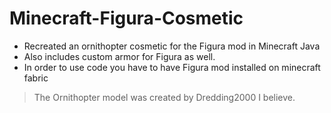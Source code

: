# Minecraft-Figura-Cosmetic
- Recreated an ornithopter cosmetic for the Figura mod in Minecraft Java
- Also includes custom armor for Figura as well.
- In order to use code you have to have Figura mod installed on minecraft fabric
> The Ornithopter model was created by Dredding2000 I believe.
